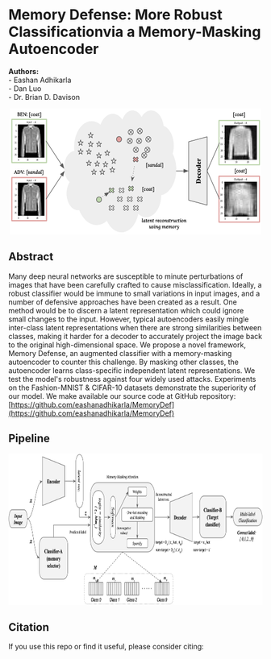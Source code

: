 # Memory Defense: More Robust Classificationvia a Memory-Masking Autoencoder
<p align="left""><b>Authors:</b><br/>- Eashan Adhikarla<br/>- Dan Luo<br/>- Dr. Brian D. Davison</p>

<p align="center">
  <img width="500" height="250" src="https://github.com/eashanadhikarla/MemoryDef/blob/main/images/demo.png">
  <!-- <img width="400" height="250" src="images/demo.png"> -->
</p>

## Abstract
Many deep neural networks are susceptible to minute perturbations of images that have been carefully crafted to cause misclassification. Ideally, a robust classifier would be immune to small variations in input images, and a number of defensive approaches have been created as a result. One method would be to discern a latent representation which could ignore small changes to the input. However, typical autoencoders easily mingle inter-class latent representations when there are strong similarities between classes, making it harder for a decoder to accurately project the image back to the original high-dimensional space. We propose a novel framework, Memory Defense, an augmented classifier with a memory-masking autoencoder to counter this challenge. By masking other classes, the autoencoder learns class-specific independent latent representations. We test the model's robustness against four widely used attacks. Experiments on the Fashion-MNIST \& CIFAR-10 datasets demonstrate the superiority of our model. We make available our source code at GitHub repository: [https://github.com/eashanadhikarla/MemoryDef](https://github.com/eashanadhikarla/MemoryDef)

## Pipeline
<p align="center">
  <img width="750" height="300" src="https://github.com/eashanadhikarla/MemoryDef/blob/main/images/workflow.png">
  <!-- <img width="750" height="300" src="images/workflow.png"> -->
</p>

## Citation
If you use this repo or find it useful, please consider citing:
```

```
